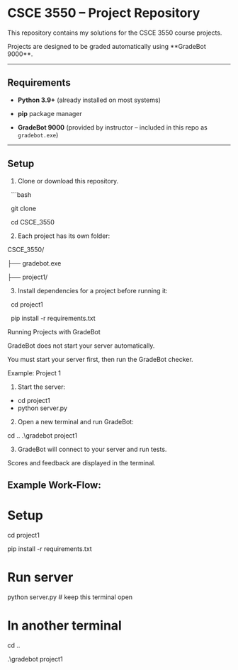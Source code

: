 # CSCE 3550 – Project Repository



This repository contains my solutions for the CSCE 3550 course projects.  

Projects are designed to be graded automatically using \*\*GradeBot 9000\*\*.



---



## Requirements



- **Python 3.9+** (already installed on most systems)

- **pip** package manager

- **GradeBot 9000** (provided by instructor – included in this repo as `gradebot.exe`)



---



## Setup



1. Clone or download this repository.



&nbsp;  ```bash

&nbsp;  git clone <repo-url>

&nbsp;  cd CSCE_3550



2. Each project has its own folder:

CSCE\_3550/

├── gradebot.exe

├── project1/



3. Install dependencies for a project before running it:



&nbsp;  cd project1

&nbsp;  pip install -r requirements.txt





Running Projects with GradeBot



GradeBot does not start your server automatically.

You must start your server first, then run the GradeBot checker.



Example: Project 1



1. Start the server:



* cd project1
* python server.py



2. Open a new terminal and run GradeBot:



 cd ..
 .\gradebot project1



3. GradeBot will connect to your server and run tests.

Scores and feedback are displayed in the terminal.



## Example Work-Flow:

# Setup

cd project1

pip install -r requirements.txt



# Run server

python server.py   # keep this terminal open



# In another terminal

cd ..

.\gradebot project1







